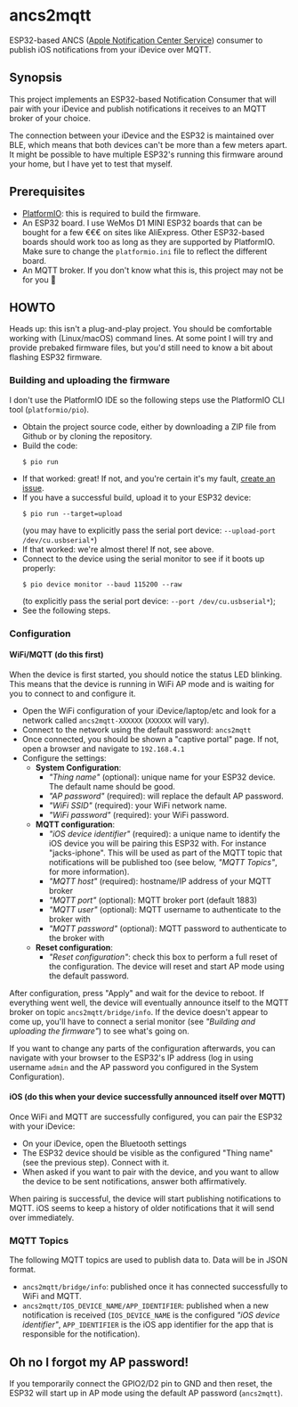# ancs2mqtt

ESP32-based ANCS ([Apple Notification Center Service](https://developer.apple.com/library/archive/documentation/CoreBluetooth/Reference/AppleNotificationCenterServiceSpecification/Introduction/Introduction.html)) consumer to publish iOS notifications from your iDevice over MQTT.

## Synopsis

This project implements an ESP32-based Notification Consumer that will pair with your iDevice and publish notifications it receives to an MQTT broker of your choice.

The connection between your iDevice and the ESP32 is maintained over BLE, which means that both devices can't be more than a few meters apart. It might be possible to have multiple ESP32's running this firmware around your home, but I have yet to test that myself.

## Prerequisites

* [PlatformIO](https://platformio.org/): this is required to build the firmware.
* An ESP32 board. I use WeMos D1 MINI ESP32 boards that can be bought for a few €€€ on sites like AliExpress.
  Other ESP32-based boards should work too as long as they are supported by PlatformIO. Make sure to change the `platformio.ini` file to reflect the different board.
* An MQTT broker. If you don't know what this is, this project may not be for you 🥴

## HOWTO

Heads up: this isn't a plug-and-play project. You should be comfortable working with (Linux/macOS) command lines. At some point I will try and provide prebaked firmware files, but you'd still need to know a bit about flashing ESP32 firmware.

### Building and uploading the firmware

I don't use the PlatformIO IDE so the following steps use the PlatformIO CLI tool (`platformio/pio`).

* Obtain the project source code, either by downloading a ZIP file from Github or by cloning the repository.
* Build the code:
  ```
  $ pio run
  ```
* If that worked: great! If not, and you're certain it's my fault, [create an issue]().
* If you have a successful build, upload it to your ESP32 device:
  ```
  $ pio run --target=upload
  ```
  (you may have to explicitly pass the serial port device: `--upload-port /dev/cu.usbserial*`)
* If that worked: we're almost there! If not, see above.
* Connect to the device using the serial monitor to see if it boots up properly:
  ```
  $ pio device monitor --baud 115200 --raw
  ```
  (to explicitly pass the serial port device: `--port /dev/cu.usbserial*`);
* See the following steps.

### Configuration

#### WiFi/MQTT (do this first)

When the device is first started, you should notice the status LED blinking. This means that the device is running in WiFi AP mode and is waiting for you to connect to and configure it.

* Open the WiFi configuration of your iDevice/laptop/etc and look for a network called `ancs2mqtt-XXXXXX` (`XXXXXX` will vary).
* Connect to the network using the default password: `ancs2mqtt`
* Once connected, you should be shown a "captive portal" page. If not, open a browser and navigate to `192.168.4.1`
* Configure the settings:
  * **System Configuration**:
    * _"Thing name"_ (optional): unique name for your ESP32 device. The default name should be good.
    * _"AP password"_ (required): will replace the default AP password.
    * _"WiFi SSID"_ (required): your WiFi network name.
    * _"WiFi password"_ (required): your WiFi password.
  * **MQTT configuration**:
    * _"iOS device identifier"_ (required): a unique name to identify the iOS device you will be pairing this ESP32 with. For instance "jacks-iphone". This will be used as part of the MQTT topic that notifications will be published too (see below, _"MQTT Topics"_, for more information).
    * _"MQTT host"_ (required): hostname/IP address of your MQTT broker
    * _"MQTT port"_ (optional): MQTT broker port (default 1883)
    * _"MQTT user"_ (optional): MQTT username to authenticate to the broker with
    * _"MQTT password"_ (optional): MQTT password to authenticate to the broker with
  * **Reset configuration**:
    * _"Reset configuration"_: check this box to perform a full reset of the configuration. The device will reset and start AP mode using the default password.

After configuration, press "Apply" and wait for the device to reboot. If everything went well, the device will eventually announce itself to the MQTT broker on topic `ancs2mqtt/bridge/info`. If the device doesn't appear to come up, you'll have to connect a serial monitor (see _"Building and uploading the firmware"_) to see what's going on.

If you want to change any parts of the configuration afterwards, you can navigate with your browser to the ESP32's IP address (log in using username `admin` and the AP password you configured in the System Configuration).

#### iOS (do this when your device successfully announced itself over MQTT)

Once WiFi and MQTT are successfully configured, you can pair the ESP32 with your iDevice:
* On your iDevice, open the Bluetooth settings
* The ESP32 device should be visible as the configured "Thing name" (see the previous step). Connect with it.
* When asked if you want to pair with the device, and you want to allow the device to be sent notifications, answer both affirmatively.

When pairing is successful, the device will start publishing notifications to MQTT. iOS seems to keep a history of older notifications that it will send over immediately.

### MQTT Topics

The following MQTT topics are used to publish data to. Data will be in JSON format.

* `ancs2mqtt/bridge/info`: published once it has connected successfully to WiFi and MQTT.
* `ancs2mqtt/IOS_DEVICE_NAME/APP_IDENTIFIER`: published when a new notification is received (`IOS_DEVICE_NAME` is the configured _"iOS device identifier"_, `APP_IDENTIFIER` is the iOS app identifier for the app that is responsible for the notification).

## Oh no I forgot my AP password!

If you temporarily connect the GPIO2/D2 pin to GND and then reset, the ESP32 will start up in AP mode using the default AP password (`ancs2mqtt`).
